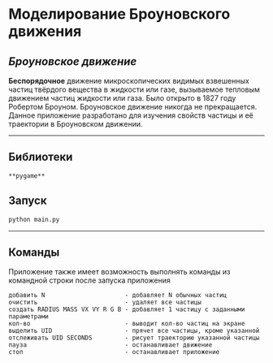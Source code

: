 # Моделирование Броуновского движения
## ***Броуновское движение***
**Беспорядочное** движение микроскопических видимых взвешенных частиц твёрдого вещества в жидкости или газе, вызываемое тепловым движением частиц жидкости или газа. Было открыто в 1827 году Робертом Броуном. Броуновское движение никогда не прекращается.
Данное приложение разработано для изучения свойств частицы и её траектории в Броуновском движении.

--------
## Библиотеки
```
**pygame**
```

## Запуск
```cmd
python main.py
```

--------
## Команды
Приложение также имеет возможность выполнять команды из командной строки после запуска приложения
```
добавить N                      - добавляет N обычных частиц
очистить                        - удаляет все частицы
создать RADIUS MASS VX VY R G B - добавляет 1 частицу с заданными параметрами
кол-во                          - выводит кол-во частиц на экране
выделить UID                    - прячет все частицы, кроме указанной
отслеживать UID SECONDS         - рисует траекторию указанной частицы
пауза                           - останавливает движение
стоп                            - останавливает приложение
